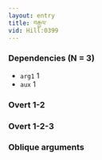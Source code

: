 ```yaml
---
layout: entry
title: བརྒྱལ་
vid: Hill:0399
---
```

### Dependencies (N = 3)
* `arg1` 1
* `aux` 1


### Overt 1-2


### Overt 1-2-3


### Oblique arguments

